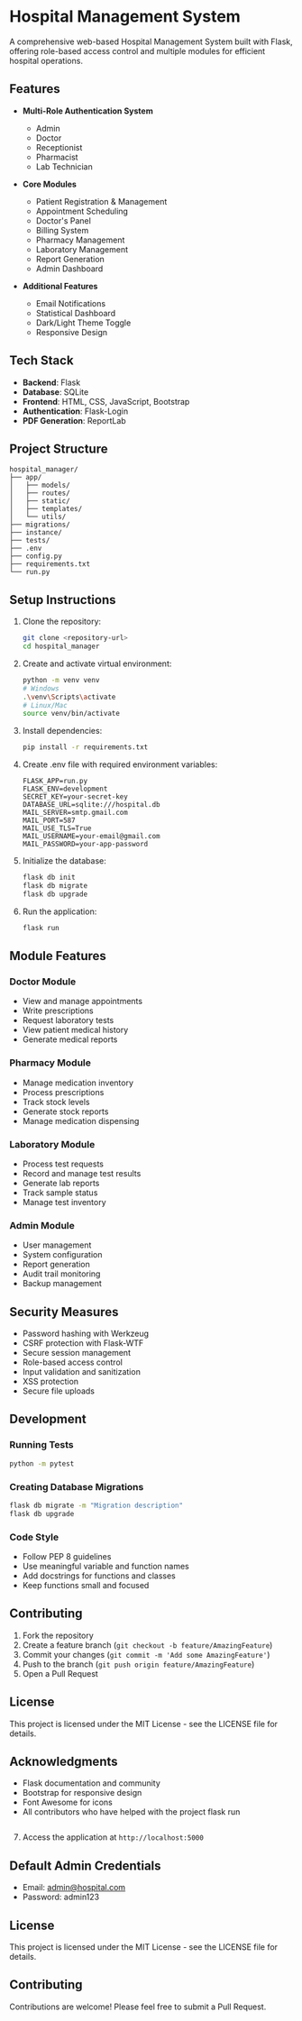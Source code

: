 # Hospital Management System

A comprehensive web-based Hospital Management System built with Flask, offering role-based access control and multiple modules for efficient hospital operations.

## Features

- **Multi-Role Authentication System**
  - Admin
  - Doctor
  - Receptionist
  - Pharmacist
  - Lab Technician

- **Core Modules**
  - Patient Registration & Management
  - Appointment Scheduling
  - Doctor's Panel
  - Billing System
  - Pharmacy Management
  - Laboratory Management
  - Report Generation
  - Admin Dashboard

- **Additional Features**
  - Email Notifications
  - Statistical Dashboard
  - Dark/Light Theme Toggle
  - Responsive Design

## Tech Stack

- **Backend**: Flask
- **Database**: SQLite
- **Frontend**: HTML, CSS, JavaScript, Bootstrap
- **Authentication**: Flask-Login
- **PDF Generation**: ReportLab

## Project Structure

```
hospital_manager/
├── app/
│   ├── models/
│   ├── routes/
│   ├── static/
│   ├── templates/
│   └── utils/
├── migrations/
├── instance/
├── tests/
├── .env
├── config.py
├── requirements.txt
└── run.py
```

## Setup Instructions

1. Clone the repository:
   ```bash
   git clone <repository-url>
   cd hospital_manager
   ```

2. Create and activate virtual environment:
   ```bash
   python -m venv venv
   # Windows
   .\venv\Scripts\activate
   # Linux/Mac
   source venv/bin/activate
   ```

3. Install dependencies:
   ```bash
   pip install -r requirements.txt
   ```

4. Create .env file with required environment variables:
   ```
   FLASK_APP=run.py
   FLASK_ENV=development
   SECRET_KEY=your-secret-key
   DATABASE_URL=sqlite:///hospital.db
   MAIL_SERVER=smtp.gmail.com
   MAIL_PORT=587
   MAIL_USE_TLS=True
   MAIL_USERNAME=your-email@gmail.com
   MAIL_PASSWORD=your-app-password
   ```

5. Initialize the database:
   ```bash
   flask db init
   flask db migrate
   flask db upgrade
   ```

6. Run the application:
   ```bash
   flask run
   ```

## Module Features

### Doctor Module
- View and manage appointments
- Write prescriptions
- Request laboratory tests
- View patient medical history
- Generate medical reports

### Pharmacy Module
- Manage medication inventory
- Process prescriptions
- Track stock levels
- Generate stock reports
- Manage medication dispensing

### Laboratory Module
- Process test requests
- Record and manage test results
- Generate lab reports
- Track sample status
- Manage test inventory

### Admin Module
- User management
- System configuration
- Report generation
- Audit trail monitoring
- Backup management

## Security Measures

- Password hashing with Werkzeug
- CSRF protection with Flask-WTF
- Secure session management
- Role-based access control
- Input validation and sanitization
- XSS protection
- Secure file uploads

## Development

### Running Tests
```bash
python -m pytest
```

### Creating Database Migrations
```bash
flask db migrate -m "Migration description"
flask db upgrade
```

### Code Style
- Follow PEP 8 guidelines
- Use meaningful variable and function names
- Add docstrings for functions and classes
- Keep functions small and focused

## Contributing

1. Fork the repository
2. Create a feature branch (`git checkout -b feature/AmazingFeature`)
3. Commit your changes (`git commit -m 'Add some AmazingFeature'`)
4. Push to the branch (`git push origin feature/AmazingFeature`)
5. Open a Pull Request

## License

This project is licensed under the MIT License - see the LICENSE file for details.

## Acknowledgments

- Flask documentation and community
- Bootstrap for responsive design
- Font Awesome for icons
- All contributors who have helped with the project   flask run
   ```

7. Access the application at `http://localhost:5000`

## Default Admin Credentials

- Email: admin@hospital.com
- Password: admin123

## License

This project is licensed under the MIT License - see the LICENSE file for details.

## Contributing

Contributions are welcome! Please feel free to submit a Pull Request.